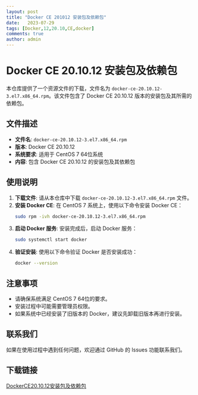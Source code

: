 ```yaml
---
layout: post
title: "Docker CE 201012 安装包及依赖包"
date:   2023-07-29
tags: [Docker,12,20.10,CE,docker]
comments: true
author: admin
---
```

# Docker CE 20.10.12 安装包及依赖包

本仓库提供了一个资源文件的下载，文件名为 `docker-ce-20.10.12-3.el7.x86_64.rpm`。该文件包含了 Docker CE 20.10.12 版本的安装包及其所需的依赖包。

## 文件描述

- **文件名**: `docker-ce-20.10.12-3.el7.x86_64.rpm`
- **版本**: Docker CE 20.10.12
- **系统要求**: 适用于 CentOS 7 64位系统
- **内容**: 包含 Docker CE 20.10.12 的安装包及其依赖包

## 使用说明

1. **下载文件**: 请从本仓库中下载 `docker-ce-20.10.12-3.el7.x86_64.rpm` 文件。
2. **安装 Docker CE**: 在 CentOS 7 系统上，使用以下命令安装 Docker CE：
   ```bash
   sudo rpm -ivh docker-ce-20.10.12-3.el7.x86_64.rpm
   ```
3. **启动 Docker 服务**: 安装完成后，启动 Docker 服务：
   ```bash
   sudo systemctl start docker
   ```
4. **验证安装**: 使用以下命令验证 Docker 是否安装成功：
   ```bash
   docker --version
   ```

## 注意事项

- 请确保系统满足 CentOS 7 64位的要求。
- 安装过程中可能需要管理员权限。
- 如果系统中已经安装了旧版本的 Docker，建议先卸载旧版本再进行安装。

## 联系我们

如果在使用过程中遇到任何问题，欢迎通过 GitHub 的 Issues 功能联系我们。

## 下载链接

[DockerCE20.10.12安装包及依赖包](https://pan.quark.cn/s/16f9109dc998)